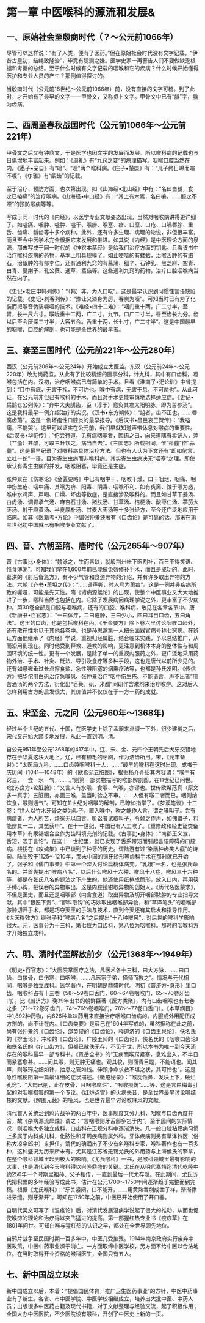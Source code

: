 # 第一章 中医喉科的源流和发展&

## 一、原始社会至殷商时代（？〜公元前1066年）

尽管可以这样说：“有了人类，便有了医药。”但在原始社会时代没有文字记载，“伊昔古皇初，结绳致隆治”，毕竟有臆测之嫌。医学史家一再警告人们不要做缺乏根据和考据的总结。至于什么时候有文字记载的咽喉和它的疾病？什么时候开始懂得医护和专业人员的产生？那倒值得探讨的。

当殷商时代（公元前16世纪〜公元前1066年）前，没有直接的文字可稽。到了此时，才开始有了最早的文字——甲骨文，又称贞卜文字。甲骨文中已有“龋”字，龋为齿病。

## 二、西周至春秋战国时代（公元前1066年〜公元前221年）

甲骨文之后又有钟鼎文，于是医学也因文字的发展而发展。所以喉科病的记载也与日俱增地丰富起来。例如：《周礼》有“九窍之变”的病理描写。咽喉口腔当然在内。《墨子•亲自》有“喑”、“唫”两个喉科病。《庄子•楚庚》有：“儿子终日嗥而喧不嗄”。《尔雅》有“齯齿”的记载。

至于治疗、预防方面，也次第出现。如《山海经•北山经》中有：“名曰白鵺，食之已嗌痛”的治疗喉病。《山海经•中山经》有：“其上有木焉，名曰楄，……服之不㖶”的预防喉病等等。

写成于同一时代的《内经》，以医学专业文献姿态出现，当然对咽喉病讲得更详细了。如嗌痛、咽肿、嗌肿、嗌干、喉痹、喉塞、瘖、口糜、口疮、口喎唇胗、重舌、齿痛、龋齿等十多个病种。此外，还有许多生理、病理的论说，非但很丰富，而且至今中医学术完全根据它来发展和推进。如其说《内经》是中医理论方面的泉源，那末写成于同一时代的《神农本草经》是给我们治疗方面的钥匙。且看该书中治疗喉科疾病的药物，基本上粗具规模了。如止哽噎的有蝼蛄，治喉舌肿的有络石，治龈肿的有郁李仁，还有通利九窍的有菖蒲、细辛、石钟乳、黑芝麻、空青、白青、蔓荆子、孔公蘖、通草、蜚蝱等。这些通利九窍的药物，治疗口腔咽喉病当然在内了。

《史记•老庄申韩列传》：“（韩）非，为人口吃”。这是最早认识到习惯性言语缺陷的记载。《史记•刺客列传》：“豫让又漆身为厉，吞炭为哑”。可知当时已有为了化装而把喉音伪装嘶哑的技术。《难经•四十二难》：“咽门重十两，广二寸半，至胃，长一尺六寸。喉咙重十二两，广二寸，九节。口广二寸半，唇至齿长九分。齿以后至会厌深三寸半，大容五合。舌重十两，长七寸，广二寸半”。这是中国最早的咽喉、口腔的解剖，也可能是全世界的最早者。

## 三、秦至三国时代（公元前221年〜公元280年）

西汉（公元前206年〜公元24年）开始成立太医监。东汉（公元前24年〜公元220年）改为尚药监。从此有了比较精细的医事分科，计九科，其中有口齿科，咽喉包括在内。汉初，治疗咽喉病已有简单的手术。且看《淮南子•汜论训》中曾提到：“目中有疵，无害于视，不可灼也。喉中有病，无害于息，不可凿也”。从此可证，在公元前非但已有喉科的手术，而且对手术更能审慎地选择适应症。《史记•扁鹊仓公列传》：“齐中大夫龋齿，臣（淳于）意灸其左太阳明脉，即为苦参汤”。这是我科最早一例介绍治疗的实况。《汉书•东方朔传》：“龃者，齿不正也，……唇腐齿落”。这是一例坏疽性口腔炎的最早报导。《后汉书•昌邑哀王贺传》：“我嗌痛，不能哭”。这里可以证实在公元前，我们早就知道声带休息对喉病的重要性。《后汉书•华佗传》：“佗尝行道，见有病咽塞者，因语之曰，向来道隅有卖饼人，萍（艹齑）甚酸，可取三升饮之，病当自去”。《三国志》所载相同。惟“萍虀”作“蒜虀”。这是最早纪录了对喉科病具体治疗方法。但也有人认为下文还有“即如佗言，立吐一蛇”一语，目为寄生虫病而非喉科病。其实寄生虫病决无“咽塞”之理。即使承认有寄生虫病的并发，咽喉阻塞，毕竟还是主症。

张仲景在《伤寒论》《金匮要略》中已有咽中干、咽喉干燥、口干咽烂、咽痛、咽中伤生疮、咽中痛、其喉为痹、阳毒、阴毒、咽喉不利、如有炙脔、蚀于喉为惑，喉中水鸡声、声喝、口燥、坏齿等数症，是直接涉及喉科的。而且如甘草干姜汤、白虎汤、调胃承气汤、麻杏石甘汤、猪肤汤、甘草汤、桔梗汤、酸枣仁汤、葶苈大枣汤、射干麻黄汤、半夏厚朴汤、甘麦大枣汤等十多张经方，至今还广泛地应用于临床。如其《医籍考•方论》中谓张仲景还著有《口齿论》是可靠的话，那末在第三世纪初中国就已有咽喉专业文献了。

## 四、晋、六朝至隋、唐时代（公元265年〜907年）

晋《古事比•身体》：“魏泳之，生而唇缺，就殷荆州帐下医割补，百日不得笑语、惟食薄粥”。可知我们早在1,600年前已能做兔唇修补手术，而且是成功的。此时，葛洪的《肘后备急方》，有不少气管和食道异物的介绍，并有许多取出异物的方法。六朝《齐书•萧坦之传》：“……语声嘶，时人号为萧痖”。这是一例并非疾病所致的嘶哑，可能是先天性。隋《诸病源候论》的出现，使整个中医事业又大大地推进了一歩，喉科当然也包括在内。它除了发展病因病理学说之外，更丰富了不少病种。第30卷全部是口腔与咽喉病，还有的口腔、喉科病，散见在各章各节中。唐《新唐书•百官志》：“一曰体疗，二曰疮肿，三曰少小，四曰耳目口齿，五曰角法”。这里的口齿，也是包括喉科在內。《千金要方》除下卷六里讨论咽喉口齿外，还有散在性地见于其他各卷中。也是孙思邈第一人把头面器官病号称七窍病。在辨证方面他继承了《内经》学说，重视归经属脏，结合临床实践，予以总结推广，从而沿用到现在。同时他受到释教、道教的影响，更注意到机体本身的整体性与和周围环境的统一性。更有一个发展，是除了单一的重视内服药之外，更广泛地采用药物外治、手术、针灸、砭法、导引及食疗等多种手段，这也是唐代以前所少见的。还有如悬雍垂过长点擦食盐、急性喉阻塞的烟熏疗法等，也都是孙氏发明。《传信方》把华佗用白矾治疗急喉风、张仲景治疗“咽中伤生疮、不能语言，声不出者”用苦酒汤的两个方法，衍化出“皂荚，矾、米醋”同研作含漱剂来治疗喉痹。这对后人怎样利用古方的启发很大，其价值并不仅仅在于一方一药的成就。

## 五、宋至金、元之间（公元960年〜1368年)

经过半个世纪的五代、十国，在医学史上除了孟昶来点缀一下外，很少建树之后，宋代又开始大踏步地发展，从此一直到明、清。

自公元951年至公元1368年的417年中，辽、宋、金、元四个王朝先后犬牙交错地存在于华夏这块大地上。辽，已有植毛的牙刷，作为洁齿所用。宋，《元丰备对》：“太医局九科，……口齿兼咽喉科十人，……”最早的喉科在这时出现。成书于庆历间（1041—1048年）的《欧希范五脏图》，根据杨介介绍其内容谓：“喉中有窍三，一食一水一气，……。”则第一部实物描写的喉部解剖图，在11世纪已问世。《沈苏良方•论脏腑》：“又言人有水喉、食喉、气喉，亦谬也。世传欧希范真（原文多一真字）五脏图，亦画三喉，盖当时验之不审。……人但有喉二者而已。咽则纳饮食，喉则通气”。可知在11世纪对咽喉的解剖，已瞭如指掌了。《梦溪笔谈》十三卷：“世人以竹木牙骨之类为叫子，置入喉中，吹之能作人言，谓之嗓叫子。尝有病瘖者，为人所苦，烦冤无以自言。听讼者试取叫子，令颡之作声，如傀儡子，粗能辨其一二，其冤获申”。在十一世纪，中国已有人工喉了。《重修政和经史证类备用本草》有汞锡银合金作为齿科填充剂的记载。《古事比•身体》：“南郡王义宣，舌短，涩于言论”。在这十一世纪里，就已发现了舌系带短而引起言语障碍的口腔病。楼钥在《攻媿集》中已谈到了种牙的历史。谓陆游有过“染鬚种齿笑人癡”的诗句。陆生殁于1125〜1210年，那末中国的镶牙矫形等齿科手术在那时就已开始了。张子和《儒门事亲》中第一个深入讨论扁桃体病变。“乳蛾”一名，也是张氏命名的。并首先提出“喉病八名”，以后什么喉风十六种、喉风十八症、喉风三十六种等，都是在张氏八名的题法之下产生的。他还使用纸捲成筒形，放入口内，再用筷子缚小钩，把误吞的异物取出。这是内腔镜钳取异物的创始人。《历代名医蒙求》，不但是医史，而且还是咽喉部（内含食道）取出异物及切开咽部脓肿的专业指导文献。其中“银匠下责”、“都料取钩”的巧妙取出咽喉部异物，和“草泽笔头”的咽喉部脓肿切开手术，都是巧夺天王的手法与技术，直到今天还有其启发和指导作用。《世医得效方》继张子和“喉病八名”之后提出“十八种喉风”，对后世的喉科学影响很大。元，医事分为十三科，第七位为口齿科，第八位为咽喉科。那时的咽喉科方才开始独立成科。

## 六、明、清时代至解放前夕（公元1368年〜1949年）

《明史•百官志》：“大医院掌医疗之法，凡医术各十三科，曰大方脉，……曰口齿，曰接骨，曰伤寒，曰咽喉，……凡医家子弟，择师而教之”。情况与元代相同，咽喉是独立成科。医学著作，在明朝是鼎盛时代。明初《普济方•身形》里口齿、咽喉科占有十三卷（58〜59卷口舌门，60〜64卷咽喉门，65〜70卷牙齿门）。比《普济方》晚39年出书的朝鲜巨著《医方类聚》，内有口齿咽喉也有七卷之多（71〜72卷牙齿门，74〜76½卷咽喉门，76½〜77卷口舌门）。《本草纲目》中1,892种药物，内626种单味药用来直接治疗咽喉口齿病的。内服或外用配伍成方剂的，尚不计在内。《口齿类要》是薛己在1604年写成的，虽然据称在此之前，尚有张仲景的《口齿论》，邵英俊的《口齿论》，释道济的《口齿玉泉论》，佚名氏的《排玉论》，冲和的《口齿论》，广陵王师的《口齿论》，佚名氏的《咽喉口齿论》和佚名氏的《疗口齿方》，但都已散佚无存，不见于世，所以本书为唯一到今天还存在的喉科最早一部专科书。《景岳全书》的“无病而喉窍紧塞，息难出入，不半日而紧塞愈甚。……问其喉，则无肿无痛也。观其貌，则面青目瞠，不能语也。闻其声，则喉窍之细如针，抽息之窘如线。伸颈挣命求救不堪之状，其可怜也”。这是急性喉梗阻第一篇最详细的症状描述。《黴疮秘录》：“喉㾌蚀鼻，发块上下，破烂孔窍”、“大肉已削，止存皮骨，且咽喉腐烂”、“咽喉损伤”……等，这是言由梅毒引起的对咽喉损害的第一个专论。《红炉点雪》的火病失音，是全世界最早讨论喉结核的文献。《解围元薮》的哑风，也是世界最早讨论喉麻风的文献。

清代首入关统治到鸦片战争的两百年中，医事制度又分九科，咽喉与口齿再度并合，故《杂病源流犀烛》谓之：“言咽喉则牙舌部多包于内”。至于民间的实际情况，则咽喉大多独立成科，口齿科在正规分科中逐渐消失。凡一般口腔粘膜病习惯上多属于内科或儿科，化脓性和牙周疾病则属外科。牙体疾病则另有草泽铃医（俗称大凉伞郎中）来担任。清代的确涌出了不少有名喉科专家，喉科著作也有一百多种，这种盛况为历来所未有。尤其是江苏省无锡尤氏的外用药与上海侯氏的擎拿，在整个喉科领域里起到极大的影响。《尤氏喉科》一书，是喉科领域里最有影响的大事，也是清代到今天喉科得以兴隆鼎盛的关键。尤氏在从明代嘉靖迄清代乾隆中约250年一个时期里祖孙、父子相传，一直到最后一代尤存隐。在此期间，尤氏历代把积累的多年经验写成此书，估计在公元1700〜1750年间逐渐趋于完整而到完稿。根据《尤氏喉科》：“牙关紧闭，口不能开，……用黄熟香削成凿子样，渐渐掭进牙缝，则牙渐开”。可知在1750年之前，中医已开始使用了开口器。

自明代吴文可写了《温疫论》后，对清代发展温病学说起了很大的推动，从而也促使喉痧的理论和治疗得以突飞猛进的提高。第一部猩红热专业书《疫痧草》在1801年问世。可知白喉与猩红热的认识之早，都处在全世界领先地位。

自鸦片战争至民国时期一百多年中，中医几受摧残。1914年南京政府实行废弃中医政策，中医中药事业濒于消亡。一方面取缔中医学校，另方面不给中医以合法地位。在当时取得开业资格的喉科医生，全国只有五人。

## 七、新中国战立以来

新中国成立以后，本着：“提倡国民体育，推广卫生医药事业”的方针，中医中药事业有了新生。各省、市中医学院、中医学校相继成立，培养出大批中医、中药人员；出版很多中医药古籍及现代书籍，对于文献整理与经验交流，起了积极作用；全国大办中医医院，不少医院设有喉科，开创了中医史上新的一页。